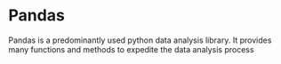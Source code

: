 # Pandas
Pandas is a predominantly used python data analysis library. It provides many functions and methods to expedite the data analysis process
